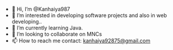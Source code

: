 - 👋 Hi, I’m @Kanhaiya987
- 👀 I’m interested in developing software projects and also in web developing..
- 🌱 I’m currently learning Java.
- 💞️ I’m looking to collaborate on MNCs
- 📫 How to reach me contact: kanhaiya92875@gmail.com

<!---
Kanhaiya987/Kanhaiya987 is a ✨ special ✨ repository because its `README.md` (this file) appears on your GitHub profile.
You can click the Preview link to take a look at your changes.
--->
